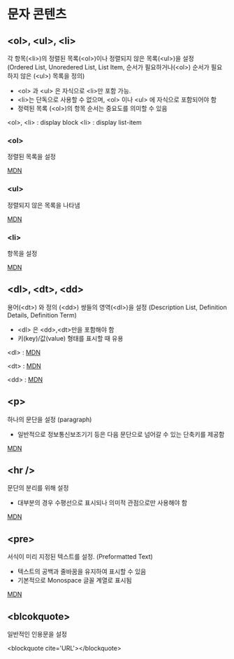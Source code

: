 # 문자 콘텐츠

## \<ol>, \<ul>, \<li>

각 항목(\<li>)의 정렬된 목록(\<ol>)이나 정렬되지 않은 목록(\<ul>)을 설정 <br>
(Ordered List, Unoredered List, List Item, 순서가 필요하거나(\<ol>) 순서가 필요하지 않은 (\<ul>) 목록을 정의)

- \<ol> 과 \<ul> 은 자식으로 \<li>만 포함 가능.
- \<li>는 단독으로 사용할 수 없으며, \<ol> 이나 \<ul> 에 자식으로 포함되어야 함
- 정력된 목록 (\<ol>)의 항목 순서는 중요도를 의미할 수 있음

\<ol>, \<li> : display block
\<li> :  display list-item

### \<ol>
정렬된 목록을 설정

[MDN](https://developer.mozilla.org/ko/docs/Web/HTML/Element/ol)

### \<ul>
정렬되지 않은 목록을 나타냄

[MDN](https://developer.mozilla.org/ko/docs/Web/HTML/Element/ul)

### \<li>
항목을 설정

[MDN](https://developer.mozilla.org/ko/docs/Web/HTML/Element/li)

## \<dl>, \<dt>, \<dd>

용어(\<dt>) 와 정의 (\<dd>) 쌍들의 영역(\<dl>)을 설정
(Description List, Definition Details, Definition Term)

- \<dl> 은 \<dd>,\<dt>만을 포함해야 함
- 키(key)/값(value) 형태를 표시할 때 유용

\<dl> : [MDN](https://developer.mozilla.org/ko/docs/Web/HTML/Element/dl)

\<dt> : [MDN](https://developer.mozilla.org/ko/docs/Web/HTML/Element/dt)

\<dd> : [MDN](https://developer.mozilla.org/ko/docs/Web/HTML/Element/dd)

## \<p>
하나의 문단을 설정
(paragraph)
- 일반적으로 정보통신보조기기 등은 다음 문단으로 넘어갈 수 있는 단축키를 제공함


[MDN](https://developer.mozilla.org/ko/docs/Web/HTML/Element/p)

## \<hr />
문단의 분리를 위해 설정
- 대부분의 경우 수평선으로 표시되나 의미적 관점으로만 사용해야 함

[MDN](https://developer.mozilla.org/ko/docs/Web/HTML/Element/hr)

## \<pre>
서식이 미리 지정된 텍스트를 설정.
(Preformatted Text)

- 텍스트의 공백과 줄바꿈을 유지하여 표시할 수 있음
- 기본적으로 Monospace 글꼴 계열로 표시됨

[MDN](https://developer.mozilla.org/ko/docs/Web/HTML/Element/pre)

## \<blcokquote>
일반적인 인용문을 설정

\<blockquote cite='URL'><\/blockquote>
